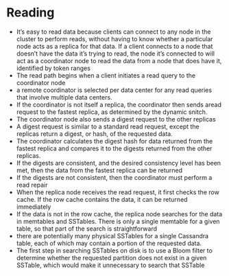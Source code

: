 # Reading
- It’s easy to read data because clients can connect to any node in the cluster to perform reads, without having to know whether a particular node acts as a replica for that data. If a client connects to a node that doesn’t have the data it’s trying to read, the node it’s connected to will act as a coordinator node to read the data
from a node that does have it, identified by token ranges
- The read path begins when a client initiates a read query to the coordinator node
- a remote coordinator is selected per data center for any read queries that involve multiple data centers.
- If the coordinator is not itself a replica, the coordinator then sends aread request to the fastest replica, as determined by the dynamic snitch.
- The coordinator node also sends a digest request to the other replicas
- A digest request is similar to a standard read request, except the replicas return a digest, or hash, of the requested data.
- The coordinator calculates the digest hash for data returned from the fastest replica and compares it to the digests returned from the other replicas.
- If the digests are consistent, and the desired consistency level has been met, then the data from the fastest replica can be returned
- If the digests are not consistent, then the coordinator must perform a read repair
- When the replica node receives the read request, it first checks the row cache. If the row cache contains the data, it can be returned immediately
- If the data is not in the row cache, the replica node searches for the data in memtables and SSTables. There is only a single memtable for a given table, so that part of the search is straightforward
- there are potentially many physical SSTables for a single Cassandra table, each of which may contain a portion of the requested data.
- The first step in searching SSTables on disk is to use a Bloom filter to determine whether the requested partition does not exist in a given SSTable, which would make it unnecessary to search that SSTable
